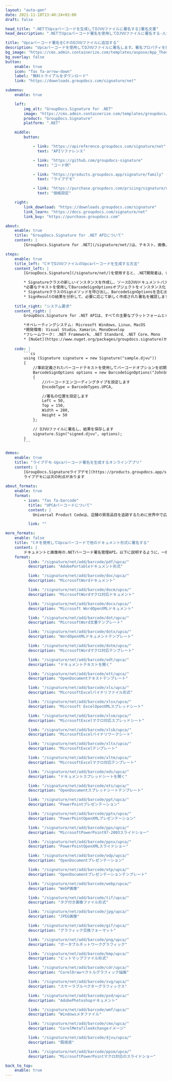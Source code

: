```yaml
---
layout: "auto-gen"
date: 2021-11-10T13:40:24+03:00
draft: false

head_title: ".NETでUpcaバーコードを生成してDJVUファイルに署名する|署名文書"
head_description: ".NETでUpcaバーコード署名を使用してDJVUファイルに署名する-人気のあるビジネスドキュメントや画像ファイル形式にバーコードを追加する."

title: "Upcaバーコード署名をC＃のDJVUファイルに追加する"
description: "Upcaバーコードを使用してDJVUファイルに署名します。署名プロパティを操作し、ニーズに合ったドキュメント内で高度な署名オプションを設定します."
bg_image: "https://cms.admin.containerize.com/templates/aspose/App_Themes/V3/images/bg/header1.png"
bg_overlay: false
button:
    enable: true
    icon: "fas fa-arrow-down"
    label: "無料トライアルをダウンロード"
    link: "https://downloads.groupdocs.com/signature/net"

submenu:
    enable: true

    left:
        img_alt: "GroupDocs.Signature for .NET"
        image: "https://cms.admin.containerize.com/templates/groupdocs/images/product-logos/90x90-noborder/groupdocs-signature-net.png"
        product: "GroupDocs.Signature"
        platform: ".NET"

    middle:
        button:

            - link: "https://apireference.groupdocs.com/signature/net"
              text: "APIリファレンス"

            - link: "https://github.com/groupdocs-signature"
              text: "コード例"

            - link: "https://products.groupdocs.app/signature/family"
              text: "ライブデモ"

            - link: "https://purchase.groupdocs.com/pricing/signature/net"
              text: "価格設定"

    right:
        link_download: "https://downloads.groupdocs.com/signature"
        link_learn: "https://docs.groupdocs.com/signature/net"
        link_buy: "https://purchase.groupdocs.com"

about:
    enable: true
    title: "GroupDocs.Signature for .NET APIについて"
    content: |
        [GroupDocs.Signature for .NET](/signature/net/)は、テキスト、画像、バーコード、スタンプ、フォームフィールド、QRコード、メタデータなどのさまざまな署名タイプを使用してデジタルドキュメントに電子署名するネイティブ.NETAPIです。ユーザーは、PDF、Microsoft Word、Excelワークシート、PowerPointプレゼンテーション、Adobe Photoshop、メタファイル、および画像ファイル形式内のデジタル署名を追加、編集、検証、削除、および検索でき、必要に応じて署名プロパティをカスタマイズするための追加サポートがあります。

steps:
    enable: true
    title_left: "C＃でDJVUファイルのUpcaバーコードを生成する方法"
    content_left: |
        [GroupDocs.Signature](/signature/net/)を使用すると、.NET開発者は、いくつかの簡単な手順を実行することで、アプリケーション内のDJVUファイルにUpcaバーコードを簡単に追加できます。

        * Signatureクラスの新しいインスタンスを作成し、ソースDJVUドキュメントパスをコンストラクターパラメーターとして渡します。
        *必要なテキストを使用してBarcodeSignOptionsオブジェクトをインスタンス化し、EncodeTypeプロパティをUPCAに設定します。
        * SignatureクラスのSignメソッドを呼び出し、BarcodeSignOptionsを含む出力DJVUファイル名を渡します。
        * SignResultの結果を分析して、必要に応じて新しく作成された署名を確認します。
        
    title_right: "システム要求"
    content_right: |
        GroupDocs.Signature for .NET APIは、すべての主要なプラットフォームとオペレーティングシステムでサポートされています。以下のコードを実行する前に、システムに次の前提条件がインストールされていることを確認してください。

        *オペレーティングシステム: Microsoft Windows、Linux、MacOS
        *開発環境: Visual Studio、Xamarin、MonoDevelop
        *フレームワーク: .NET Framework、.NET Standard、.NET Core、Mono
        * [NuGet](https://www.nuget.org/packages/groupdocs.signature)からGroupDocs.Signaturefor.NETの最新バージョンをダウンロードします
        
    code: |
        ```cs
        using (Signature signature = new Signature("sample.djvu"))
        {
            //事前定義されたバーコードテキストを使用してバーコードオプションを初期化します
            BarcodeSignOptions options = new BarcodeSignOptions("JohnSmith")
            {
                //バーコードエンコーディングタイプを設定します
                EncodeType = BarcodeTypes.UPCA,

                //署名の位置を設定します
                Left = 50,
                Top = 150,
                Width = 200,
                Height = 50
            };

            // DJVUファイルに署名し、結果を保存します 
            signature.Sign("signed.djvu", options);
        }
        ```
        
demos:
    enable: true
    title: "ライブデモ-Upcaバーコード署名を生成するオンラインアプリ"
    content: |
        [GroupDocs.Signatureライブデモ](https://products.groupdocs.app/signature/family)サイトにアクセスして、UpcaバーコードをDJVUファイルに今すぐ追加してください。  
        ライブデモには次の利点があります
        
about_formats:
    enable: true
    format:
        - icon: "fas fa-barcode"
          title: "UPCAバーコードについて"
          content: |
            Universal Product Codeは、店舗の貿易品目を追跡するために世界中で広く使用されているバーコード記号です。

          link: ""

more_formats:
    enable: false
    title: "C＃を使用してUpcaバーコードで他のドキュメント形式に署名する"
    content: |
        ドキュメントと画像用の.NETバーコード署名管理API。以下に説明するように、一般的なファイル形式のいくつかにバーコード署名を追加します。
    format: 
          link: "/signature/net/add/barcode/pdf/upca/"
          description: "AdobePortableドキュメント形式"

          link: "/signature/net/add/barcode/doc/upca/"
          description: "MicrosoftWordドキュメント"

          link: "/signature/net/add/barcode/docm/upca/"
          description: "MicrosoftWordマクロ対応ドキュメント"

          link: "/signature/net/add/barcode/docx/upca/"
          description: "Microsoft WordOpenXMLドキュメント"

          link: "/signature/net/add/barcode/dot/upca/"
          description: "MicrosoftWord文書テンプレート"

          link: "/signature/net/add/barcode/dotx/upca/"
          description: "WordOpenXMLドキュメントテンプレート"

          link: "/signature/net/add/barcode/dotm/upca/"
          description: "MicrosoftWordマクロ対応テンプレート"       

          link: "/signature/net/add/barcode/odt/upca/"
          description: "ドキュメントテキストを開く"

          link: "/signature/net/add/barcode/ott/upca/"
          description: "OpenDocumentテキストテンプレート"

          link: "/signature/net/add/barcode/xls/upca/"
          description: "MicrosoftExcelバイナリファイル形式"

          link: "/signature/net/add/barcode/xlsx/upca/"
          description: "Microsoft ExcelOpenXMLスプレッドシート"

          link: "/signature/net/add/barcode/xlsm/upca/"
          description: "MicrosoftExcelマクロ対応スプレッドシート"

          link: "/signature/net/add/barcode/xlsb/upca/"
          description: "MicrosoftExcelバイナリワークシート"

          link: "/signature/net/add/barcode/xltx/upca/"
          description: "MicrosoftExcelテンプレート"

          link: "/signature/net/add/barcode/xltm/upca/"
          description: "MicrosoftExcelマクロ対応テンプレート"

          link: "/signature/net/add/barcode/ods/upca/"
          description: "ドキュメントスプレッドシートを開く"

          link: "/signature/net/add/barcode/ots/upca/"
          description: "OpenDocumentスプレッドシートテンプレート"

          link: "/signature/net/add/barcode/ppt/upca/"
          description: "PowerPointプレゼンテーション"

          link: "/signature/net/add/barcode/pptx/upca/"
          description: "PowerPointOpenXMLプレゼンテーション"

          link: "/signature/net/add/barcode/pps/upca/"
          description: "MicrosoftPowerPoint97-2003スライドショー"

          link: "/signature/net/add/barcode/ppsx/upca/"
          description: "PowerPointOpenXMLスライドショー"                              

          link: "/signature/net/add/barcode/odp/upca/"
          description: "OpenDocumentプレゼンテーション"

          link: "/signature/net/add/barcode/otp/upca/"
          description: "OpenDocumentプレゼンテーションテンプレート"

          link: "/signature/net/add/barcode/webp/upca/"
          description: "WebP画像"

          link: "/signature/net/add/barcode/tif/upca/"
          description: "タグ付き画像ファイル形式"

          link: "/signature/net/add/barcode/jpg/upca/"
          description: "JPEG画像"

          link: "/signature/net/add/barcode/gif/upca/"
          description: "グラフィック交換フォーマット"

          link: "/signature/net/add/barcode/png/upca/"
          description: "ポータブルネットワークグラフィック"

          link: "/signature/net/add/barcode/bmp/upca/"
          description: "ビットマップファイル形式"

          link: "/signature/net/add/barcode/cdr/upca/"
          description: "CorelDrawベクトルグラフィック描画"

          link: "/signature/net/add/barcode/svg/upca/"
          description: "スケーラブルベクターグラフィックス"

          link: "/signature/net/add/barcode/psd/upca/"
          description: "AdobePhotoshopドキュメント"

          link: "/signature/net/add/barcode/wmf/upca/"
          description: "Windowsメタファイル"        

          link: "/signature/net/add/barcode/cmx/upca/"
          description: "CorelMetafileeXchangeイメージ"

          link: "/signature/net/add/barcode/djvu/upca/"
          description: "既視感"

          link: "/signature/net/add/barcode/ppsm/upca/"
          description: "MicrosoftPowerPointマクロ対応のスライドショー"

back_to_top:
    enable: true
---
```

